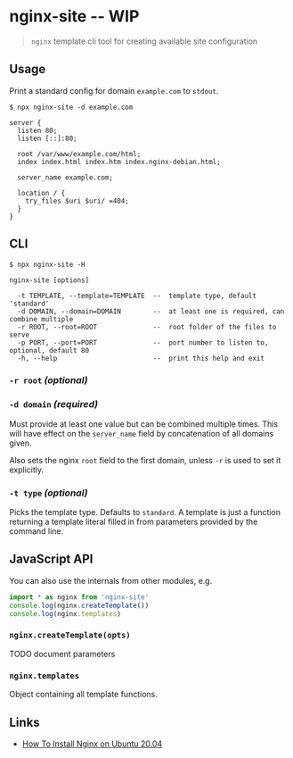 # nginx-site -- WIP

> `nginx` template cli tool for creating available site configuration

## Usage

Print a standard config for domain `example.com` to `stdout`.

```
$ npx nginx-site -d example.com

server {
  listen 80;
  listen [::]:80;

  root /var/www/example.com/html;
  index index.html index.htm index.nginx-debian.html;

  server_name example.com;

  location / {
    try_files $uri $uri/ =404;
  }
}

```

## CLI

```
$ npx nginx-site -H
```

```
nginx-site [options]

  -t TEMPLATE, --template=TEMPLATE  --  template type, default 'standard'
  -d DOMAIN, --domain=DOMAIN        --  at least one is required, can combine multiple
  -r ROOT, --root=ROOT              --  root folder of the files to serve
  -p PORT, --port=PORT              --  port number to listen to, optional, default 80
  -h, --help                        --  print this help and exit
```

### `-r root` _(optional)_


### `-d domain` _(required)_

Must provide at least one value but can be combined multiple times. This will have effect on the `server_name` field by concatenation of all domains given.

Also sets the nginx `root` field to the first domain, unless `-r` is used to set it explicitly.

### `-t type` _(optional)_

Picks the template type. Defaults to `standard`. A template is just a function returning a template literal filled in from parameters provided by the command line.

## JavaScript API

You can also use the internals from other modules, e.g.

```js
import * as nginx from 'nginx-site'
console.log(nginx.createTemplate())
console.log(nginx.templates)
```

### `nginx.createTemplate(opts)`

TODO document parameters

### `nginx.templates`

Object containing all template functions.

## Links

* [How To Install Nginx on Ubuntu 20.04](https://www.digitalocean.com/community/tutorials/how-to-install-nginx-on-ubuntu-20-04)
